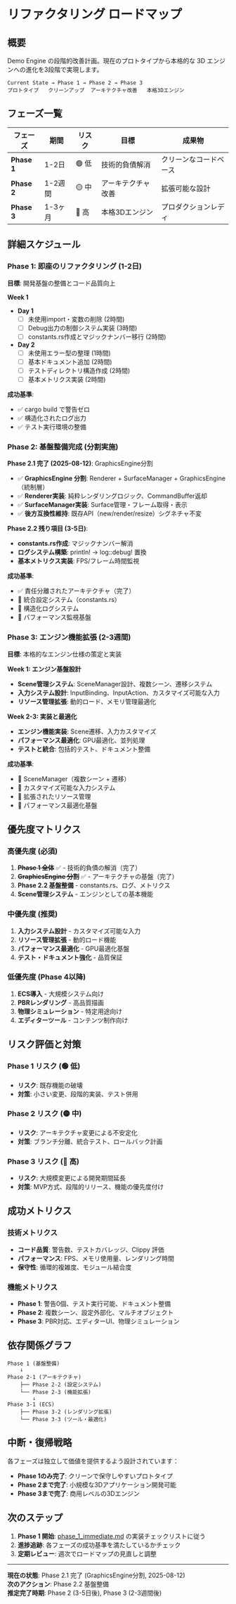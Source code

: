 # リファクタリング ロードマップ

## 概要

Demo Engine の段階的改善計画。現在のプロトタイプから本格的な 3D エンジンへの進化を3段階で実現します。

```
Current State → Phase 1 → Phase 2 → Phase 3
プロトタイプ   クリーンアップ  アーキテクチャ改善   本格3Dエンジン
```

## フェーズ一覧

| フェーズ | 期間 | リスク | 目標 | 成果物 |
|---------|------|-------|------|--------|
| **Phase 1** | 1-2日 | 🟢 低 | 技術的負債解消 | クリーンなコードベース |
| **Phase 2** | 1-2週間 | 🟡 中 | アーキテクチャ改善 | 拡張可能な設計 |
| **Phase 3** | 1-3ヶ月 | 🔴 高 | 本格3Dエンジン | プロダクションレディ |

## 詳細スケジュール

### Phase 1: 即座のリファクタリング (1-2日)

**目標**: 開発基盤の整備とコード品質向上

**Week 1**
- **Day 1**
  - [ ] 未使用import・変数の削除 (2時間)
  - [ ] Debug出力の制御システム実装 (3時間)
  - [ ] constants.rs作成とマジックナンバー移行 (2時間)
- **Day 2**  
  - [ ] 未使用エラー型の整理 (1時間)
  - [ ] 基本ドキュメント追加 (2時間)
  - [ ] テストディレクトリ構造作成 (2時間)
  - [ ] 基本メトリクス実装 (2時間)

**成功基準**: 
- ✅ cargo build で警告ゼロ
- ✅ 構造化されたログ出力
- ✅ テスト実行環境の整備

### Phase 2: 基盤整備完成 (分割実施)

**Phase 2.1 完了 (2025-08-12)**: GraphicsEngine分割
- ✅ **GraphicsEngine 分割**: Renderer + SurfaceManager + GraphicsEngine（統制層）
- ✅ **Renderer実装**: 純粋レンダリングロジック、CommandBuffer返却
- ✅ **SurfaceManager実装**: Surface管理・フレーム取得・表示
- ✅ **後方互換性維持**: 既存API（new/render/resize）シグネチャ不変

**Phase 2.2 残り項目 (3-5日)**:
- **constants.rs作成**: マジックナンバー解消
- **ログシステム構築**: println! → log::debug! 置換  
- **基本メトリクス実装**: FPS/フレーム時間監視

**成功基準**:
- ✅ 責任分離されたアーキテクチャ（完了）
- 🔲 統合設定システム（constants.rs）
- 🔲 構造化ログシステム
- 🔲 パフォーマンス監視基盤

### Phase 3: エンジン機能拡張 (2-3週間)

**目標**: 本格的なエンジン仕様の策定と実装

**Week 1: エンジン基盤設計**
- **Scene管理システム**: SceneManager設計、複数シーン、遷移システム
- **入力システム設計**: InputBinding、InputAction、カスタマイズ可能な入力
- **リソース管理拡張**: 動的ロード、メモリ管理最適化

**Week 2-3: 実装と最適化**
- **エンジン機能実装**: Scene遷移、入力カスタマイズ
- **パフォーマンス最適化**: GPU最適化、並列処理
- **テストと統合**: 包括的テスト、ドキュメント整備

**成功基準**:
- 🔲 SceneManager（複数シーン + 遷移）
- 🔲 カスタマイズ可能な入力システム
- 🔲 拡張されたリソース管理
- 🔲 パフォーマンス最適化基盤

## 優先度マトリクス

### 高優先度 (必須)
1. ~~**Phase 1 全体**~~ ✅ - 技術的負債の解消（完了）
2. ~~**GraphicsEngine 分割**~~ ✅ - アーキテクチャの基盤（完了）
3. **Phase 2.2 基盤整備** - constants.rs、ログ、メトリクス
4. **Scene管理システム** - エンジンとしての基本機能

### 中優先度 (推奨)  
1. **入力システム設計** - カスタマイズ可能な入力
2. **リソース管理拡張** - 動的ロード機能
3. **パフォーマンス最適化** - GPU最適化基盤
4. **テスト・ドキュメント強化** - 品質保証

### 低優先度 (Phase 4以降)
1. **ECS導入** - 大規模システム向け
2. **PBRレンダリング** - 高品質描画
3. **物理シミュレーション** - 特定用途向け
4. **エディターツール** - コンテンツ制作向け

## リスク評価と対策

### Phase 1 リスク (🟢 低)
- **リスク**: 既存機能の破壊
- **対策**: 小さい変更、段階的実装、テスト併用

### Phase 2 リスク (🟡 中)
- **リスク**: アーキテクチャ変更による不安定化
- **対策**: ブランチ分離、統合テスト、ロールバック計画

### Phase 3 リスク (🔴 高)
- **リスク**: 大規模変更による開発期間延長
- **対策**: MVP方式、段階的リリース、機能の優先度付け

## 成功メトリクス

### 技術メトリクス
- **コード品質**: 警告数、テストカバレッジ、Clippy 評価
- **パフォーマンス**: FPS、メモリ使用量、レンダリング時間
- **保守性**: 循環的複雑度、モジュール結合度

### 機能メトリクス  
- **Phase 1**: 警告0個、テスト実行可能、ドキュメント整備
- **Phase 2**: 複数シーン、設定外部化、マルチオブジェクト
- **Phase 3**: PBR対応、エディターUI、物理シミュレーション

## 依存関係グラフ

```
Phase 1 (基盤整備)
    ↓
Phase 2-1 (アーキテクチャ)
    ├── Phase 2-2 (設定システム)
    └── Phase 2-3 (機能拡張)
        ↓
Phase 3-1 (ECS)
    ├── Phase 3-2 (レンダリング拡張)
    └── Phase 3-3 (ツール・最適化)
```

## 中断・復帰戦略

各フェーズは独立して価値を提供するよう設計されています：

- **Phase 1のみ完了**: クリーンで保守しやすいプロトタイプ
- **Phase 2まで完了**: 小規模な3Dアプリケーション開発可能
- **Phase 3まで完了**: 商用レベルの3Dエンジン

## 次のステップ

1. **Phase 1 開始**: [phase_1_immediate.md](./phase_1_immediate.md) の実装チェックリストに従う
2. **進捗追跡**: 各フェーズの成功基準を満たしているかチェック
3. **定期レビュー**: 週次でロードマップの見直しと調整

---

**現在の状態**: Phase 2.1 完了 (GraphicsEngine分割, 2025-08-12)  
**次のアクション**: Phase 2.2 基盤整備  
**推定完了時期**: Phase 2 (3-5日後), Phase 3 (2-3週間後)